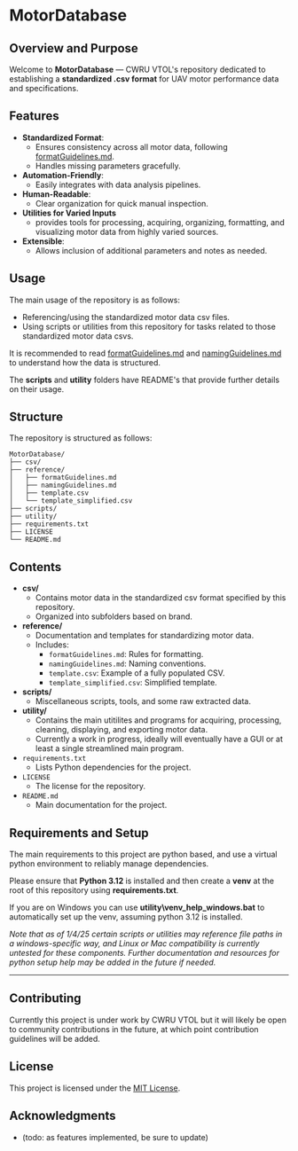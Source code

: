 # MotorDatabase
## Overview and Purpose
Welcome to **MotorDatabase** — CWRU VTOL's repository dedicated to establishing a **standardized .csv format** for UAV motor performance data and specifications. 

## Features
- **Standardized Format**:
  - Ensures consistency across all motor data, following [formatGuidelines.md](reference/formatGuidelines.md).
  - Handles missing parameters gracefully.
- **Automation-Friendly**:
  - Easily integrates with data analysis pipelines.
- **Human-Readable**:
  - Clear organization for quick manual inspection.
- **Utilities for Varied Inputs**
  - provides tools for processing, acquiring, organizing, formatting, and visualizing motor data from highly varied sources.
- **Extensible**:
  - Allows inclusion of additional parameters and notes as needed.

## Usage
The main usage of the repository is as follows:
- Referencing/using the standardized motor data csv files.
- Using scripts or utilities from this repository for tasks related to those standardized motor data csvs.

It is recommended to read [formatGuidelines.md](reference/formatGuidelines.md) and [namingGuidelines.md](reference/namingGuidelines.md) to understand how the data is structured.

The **scripts** and **utility** folders have README's that provide further details on their usage.
## Structure 
The repository is structured as follows:

```
MotorDatabase/
├── csv/
├── reference/
│   ├── formatGuidelines.md
│   ├── namingGuidelines.md
│   ├── template.csv
│   └── template_simplified.csv
├── scripts/
├── utility/
├── requirements.txt
├── LICENSE
└── README.md
```
## Contents
- **csv/**
  - Contains motor data in the standardized csv format specified by this repository.
  - Organized into subfolders based on brand.
- **reference/**
  - Documentation and templates for standardizing motor data.
  - Includes:
    - `formatGuidelines.md`: Rules for formatting.
    - `namingGuidelines.md`: Naming conventions.
    - `template.csv`: Example of a fully populated CSV.
    - `template_simplified.csv`: Simplified template.
- **scripts/**
  - Miscellaneous scripts, tools, and some raw extracted data.
- **utility/**
  - Contains the main utitilites and programs for acquiring, processing, cleaning, displaying, and exporting motor data. 
  - Currently a work in progress, ideally will eventually have a GUI or at least a single streamlined main program.  
- `requirements.txt`
  - Lists Python dependencies for the project.
- `LICENSE`
  - The license for the repository.
- `README.md`
  - Main documentation for the project.

## Requirements and Setup
The main requirements to this project are python based, and use a virtual python environment to reliably manage dependencies. 

Please ensure that **Python 3.12** is installed and then create a **venv** at the root of this repository using **requirements.txt**.

If you are on Windows you can use **utility\venv_help_windows.bat** to automatically set up the venv, assuming python 3.12 is installed. 

*Note that as of 1/4/25 certain scripts or utilities may reference file paths in a windows-specific way, and Linux or Mac compatibility is currently untested for these components.*
*Further documentation and resources for python setup help may be added in the future if needed.*

---

## Contributing
Currently this project is under work by CWRU VTOL but it will likely be open to community contributions in the future, at which point contribution guidelines will be added. 

## License
This project is licensed under the [MIT License](LICENSE).

## Acknowledgments 
- (todo: as features implemented, be sure to update)

